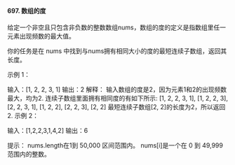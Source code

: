 #### 697. 数组的度


给定一个非空且只包含非负数的整数数组nums，数组的度的定义是指数组里任一元素出现频数的最大值。

你的任务是在 nums 中找到与nums拥有相同大小的度的最短连续子数组，返回其长度。


示例 1：

输入：[1, 2, 2, 3, 1]
输出：2
解释：
输入数组的度是2，因为元素1和2的出现频数最大，均为2.
连续子数组里面拥有相同度的有如下所示:
[1, 2, 2, 3, 1], [1, 2, 2, 3], [2, 2, 3, 1], [1, 2, 2], [2, 2, 3], [2, 2]
最短连续子数组[2, 2]的长度为2，所以返回2.
示例 2：

输入：[1,2,2,3,1,4,2]
输出：6


提示：
nums.length在1到 50,000 区间范围内。
nums[i]是一个在 0 到 49,999 范围内的整数。
